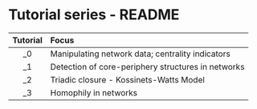 Tutorial series - README
========================

| Tutorial | Focus |
|:--------:|:------|
|_0| Manipulating network data; centrality indicators |
|_1| Detection of core-periphery structures in networks | 
|_2| Triadic closure - Kossinets-Watts Model |
|_3| Homophily in networks |
